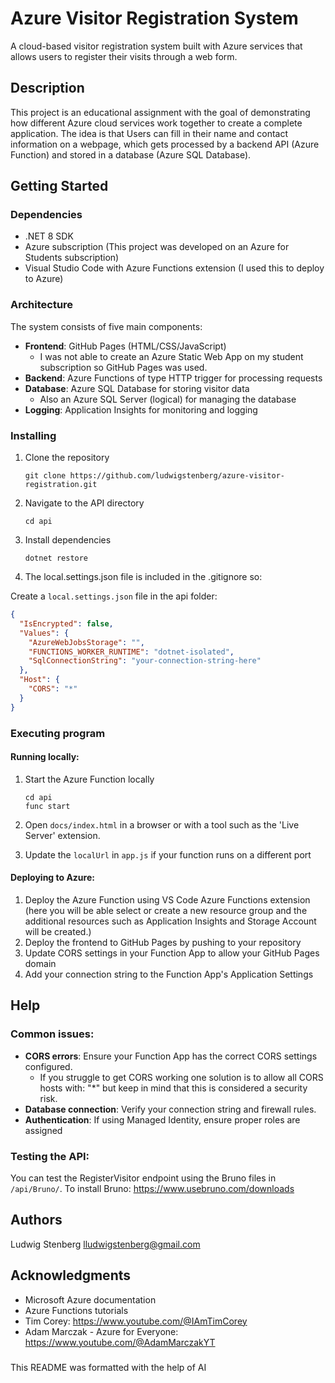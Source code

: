 # Azure Visitor Registration System

A cloud-based visitor registration system built with Azure services that allows users to register their visits through a web form.

## Description

This project is an educational assignment with the goal of demonstrating how different Azure cloud services work together to create a complete application. The idea is that Users can fill in their name and contact information on a webpage, which gets processed by a backend API (Azure Function) and stored in a database (Azure SQL Database).

## Getting Started

### Dependencies

- .NET 8 SDK
- Azure subscription (This project was developed on an Azure for Students subscription)
- Visual Studio Code with Azure Functions extension (I used this to deploy to Azure)

### Architecture

The system consists of five main components:

- **Frontend**: GitHub Pages (HTML/CSS/JavaScript)
  - I was not able to create an Azure Static Web App on my student subscription so GitHub Pages was used.
- **Backend**: Azure Functions of type HTTP trigger for processing requests
- **Database**: Azure SQL Database for storing visitor data
  - Also an Azure SQL Server (logical) for managing the database
- **Logging**: Application Insights for monitoring and logging

### Installing

1. Clone the repository

   ```
   git clone https://github.com/ludwigstenberg/azure-visitor-registration.git
   ```

2. Navigate to the API directory

   ```
   cd api
   ```

3. Install dependencies

   ```
   dotnet restore
   ```

4. The local.settings.json file is included in the .gitignore so:

Create a `local.settings.json` file in the api folder:

```json
{
  "IsEncrypted": false,
  "Values": {
    "AzureWebJobsStorage": "",
    "FUNCTIONS_WORKER_RUNTIME": "dotnet-isolated",
    "SqlConnectionString": "your-connection-string-here"
  },
  "Host": {
    "CORS": "*"
  }
}
```

### Executing program

#### Running locally:

1. Start the Azure Function locally

   ```
   cd api
   func start
   ```

2. Open `docs/index.html` in a browser or with a tool such as the 'Live Server' extension.

3. Update the `localUrl` in `app.js` if your function runs on a different port

#### Deploying to Azure:

1. Deploy the Azure Function using VS Code Azure Functions extension (here you will be able select or create a new resource group and the additional resources such as Application Insights and Storage Account will be created.)
2. Deploy the frontend to GitHub Pages by pushing to your repository
3. Update CORS settings in your Function App to allow your GitHub Pages domain
4. Add your connection string to the Function App's Application Settings

## Help

### Common issues:

- **CORS errors**: Ensure your Function App has the correct CORS settings configured.
  - If you struggle to get CORS working one solution is to allow all CORS hosts with: "\*" but keep in mind that this is considered a security risk.
- **Database connection**: Verify your connection string and firewall rules.
- **Authentication**: If using Managed Identity, ensure proper roles are assigned

### Testing the API:

You can test the RegisterVisitor endpoint using the Bruno files in `/api/Bruno/`.
To install Bruno: https://www.usebruno.com/downloads

## Authors

Ludwig Stenberg
lludwigstenberg@gmail.com

## Acknowledgments

- Microsoft Azure documentation
- Azure Functions tutorials
- Tim Corey: https://www.youtube.com/@IAmTimCorey
- Adam Marczak - Azure for Everyone: https://www.youtube.com/@AdamMarczakYT

###

This README was formatted with the help of AI
